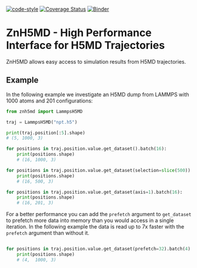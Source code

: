 [![code-style](https://img.shields.io/badge/code%20style-black-black)](https://github.com/psf/black/)
[![Coverage Status](https://coveralls.io/repos/github/zincware/ZnH5MD/badge.svg?branch=main)](https://coveralls.io/github/zincware/ZnH5MD?branch=main)
[![Binder](https://mybinder.org/badge_logo.svg)](https://mybinder.org/v2/gh/zincware/ZnH5MD/HEAD)

# ZnH5MD - High Performance Interface for H5MD Trajectories

ZnH5MD allows easy access to simulation results from H5MD trajectories.

## Example
In the following example we investigate an H5MD dump from LAMMPS with 1000 atoms and 201 configurations:

```python
from znh5md import LammpsH5MD

traj = LammpsH5MD("npt.h5")

print(traj.position[:5].shape)
# (5, 1000, 3)

for positions in traj.position.value.get_dataset().batch(16):
    print(positions.shape)
    # (16, 1000, 3)

for positions in traj.position.value.get_dataset(selection=slice(500)).batch(16):
    print(positions.shape)
    # (16, 500, 3)

for positions in traj.position.value.get_dataset(axis=1).batch(16):
    print(positions.shape)
    # (16, 201, 3)
```

For a better performance you can add the `prefetch` argument to `get_dataset` to prefetch more data into memory than you would access in a single iteration.
In the following example the data is read up to 7x faster with the `prefetch` argument than without it.

```python

for positions in traj.position.value.get_dataset(prefetch=32).batch(4):
    print(positions.shape)
    # (4,  1000, 3)
```
